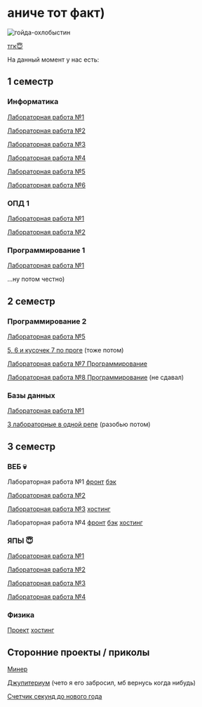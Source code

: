 # аниче тот факт)

![гойда-охлобыстин](https://github.com/user-attachments/assets/2fd62a5e-5be3-4860-999e-6a07e8aaa8eb)

[тгк😇](https://t.me/bawdyPlace)

На данный момент у нас есть:

## 1 семестр

### Информатика

[Лабораторная работа №1](https://github.com/deadxraver/Inf1)

[Лабораторная работа №2](https://github.com/deadxraver/Inf2)

[Лабораторная работа №3](https://github.com/deadxraver/Inf3)

[Лабораторная работа №4](https://github.com/deadxraver/Inf4)

[Лабораторная работа №5](https://github.com/deadxraver/Inf5)

[Лабораторная работа №6](https://github.com/deadxraver/Inf6)

### ОПД 1

[Лабораторная работа №1](https://github.com/deadxraver/OPD1)

[Лабораторная работа №2](https://github.com/deadxraver/OPD2)

### Программирование 1

[Лабораторная работа №1](https://github.com/deadxraver/Prog1)

...ну потом честно)

## 2 семестр

### Программирование 2

[Лабораторная работа №5](https://github.com/deadxraver/Prog5)

[5, 6 и кусочек 7 по проге](https://github.com/deadxraver/Programming)
(тоже потом)

[Лабораторная работа №7 Программирование](https://github.com/deadxraver/Prog7)

[Лабораторная работа №8 Программирование](https://github.com/deadxraver/Prog8) (не сдавал)

### Базы данных

[Лабораторная работа №1](https://github.com/deadxraver/DB1)

[3 лабораторные в одной репе](https://github.com/deadxraver/DataBase)
(разобью потом)

## 3 семестр

### ВЕБ 💀

Лабораторная работа №1 [фронт](https://github.com/deadxraver/WEB-LAB1) [бэк](https://github.com/deadxraver/WEB-LAB1-BACKEND)

[Лабораторная работа №2](https://github.com/deadxraver/WEB-LAB2)

[Лабораторная работа №3](https://github.com/deadxraver/WEB3) [хостинг](http://super-shershni.ru:18080/WEB3)

Лабораторная работа №4 [фронт](https://github.com/deadxraver/WEB4) [бэк](https://github.com/deadxraver/WEB4-BACK) [хостинг](http://super-shershni.ru:4444/)

### ЯПЫ 😇

[Лабораторная работа №1](https://github.com/deadxraver/PL-Lab1)

[Лабораторная работа №2](https://github.com/deadxraver/PL-Lab2)

[Лабораторная работа №3](https://github.com/deadxraver/PL-Lab3)

[Лабораторная работа №4](https://github.com/deadxraver/PL-Lab4)

### Физика

[Проект](https://github.com/deadxraver/PHYSICS) [хостинг](http://super-shershni.ru:3000)

## Сторонние проекты / приколы

[Минер](https://github.com/deadxraver/GUI-Minesweaper)

[Джупитериум](https://github.com/deadxraver/Jupiterium) (чето я его забросил, мб вернусь когда нибудь)

[Счетчик секунд до нового года](https://github.com/deadxraver/GUI-New-Year-Countdown)
